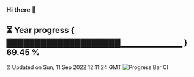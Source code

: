 ### Hi there 👋
⏳ Year progress { ████████████████████▁▁▁▁▁▁▁▁▁▁ } 69.45 %
---
⏰ Updated on Sun, 11 Sep 2022 12:11:24 GMT
![Progress Bar CI](https://github.com/Moyi321/Moyi321/workflows/Progress%20Bar%20CI/badge.svg)

